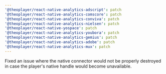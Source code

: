 ```yaml
---
'@theoplayer/react-native-analytics-adscript': patch
'@theoplayer/react-native-analytics-comscore': patch
'@theoplayer/react-native-analytics-conviva': patch
'@theoplayer/react-native-analytics-nielsen': patch
'@theoplayer/react-native-yospace': patch
'@theoplayer/react-native-analytics-youbora': patch
'@theoplayer/react-native-analytics-gemius': patch
'@theoplayer/react-native-analytics-adobe': patch
'@theoplayer/react-native-analytics-mux': patch
---
```


Fixed an issue where the native connector would not be properly destroyed in case the player's native handle would become unavailable.
